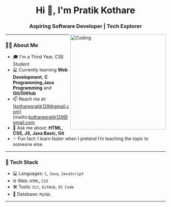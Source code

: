<h1 align="center">Hi 👋, I'm Pratik Kothare</h1>
<h3 align="center">Aspiring Software Developer | Tech Explorer</h3>

<img align="right" alt="Coding" width="300" src="https://media.giphy.com/media/qgQUggAC3Pfv687qPC/giphy.gif">

---

### 👨‍💻 About Me

- 🎓 I'm a Third Year, CSE Student
- 💻 Currently learning **Web Development**, **C Programming**,**Java Programming** and **Git/GitHub**
- 📫 Reach me at: [kotharepratik129@gmail.com](mailto:kotharepratik129@gmail.com
- 💬 Ask me about: **HTML, CSS, JS, Java Basic, Git**
- ✨ Fun fact: I learn faster when I pretend I’m teaching the topic to someone else.
---

### 🚀 Tech Stack

- 💻 Languages: `C`, `Java`, `JavaScript`
- 🌐 Web: `HTML`, `CSS`
- 🛠 Tools: `Git`, `GitHub`, `VS Code`
- 💾 Database: `MySQL`

---

